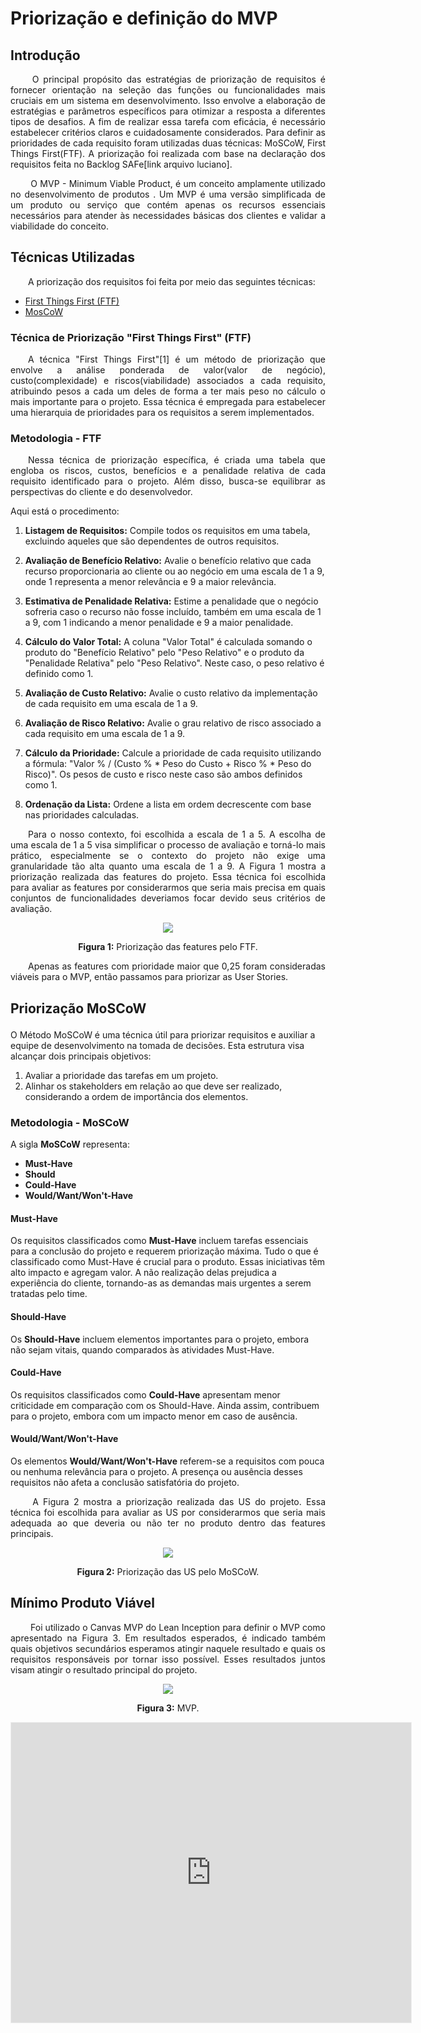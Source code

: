 # Priorização e definição do MVP

## Introdução
<p align="justify">&emsp;&emsp; O principal propósito das estratégias de priorização de requisitos é fornecer orientação na seleção das funções ou funcionalidades mais cruciais em um sistema em desenvolvimento. Isso envolve a elaboração de estratégias e parâmetros específicos para otimizar a resposta a diferentes tipos de desafios. A fim de realizar essa tarefa com eficácia, é necessário estabelecer critérios claros e cuidadosamente considerados. Para definir as prioridades de cada requisito foram utilizadas duas técnicas: MoSCoW, First Things First(FTF). A priorização foi realizada com base na declaração dos requisitos feita no Backlog SAFe[link arquivo luciano].</p>

<p align="justify">&emsp;&emsp; O MVP - Minimum Viable Product, é um conceito amplamente utilizado no desenvolvimento de produtos . Um MVP é uma versão simplificada de um produto ou serviço que contém apenas os recursos essenciais necessários para atender às necessidades básicas dos clientes e validar a viabilidade do conceito. </p>

## Técnicas Utilizadas

<p align="justify">&emsp;&emsp;A priorização dos requisitos foi feita por meio das seguintes técnicas:</p>

- <a href="#1">First Things First (FTF)<sup></sup></a>
- <a href="#2">MosCoW<sup></sup></a>

###  <p id="1" align="justify"> Técnica de Priorização "First Things First" (FTF)

<p align="justify">&emsp;&emsp;A técnica "First Things First"[1] é um método de priorização que envolve a análise ponderada de valor(valor de negócio), custo(complexidade) e riscos(viabilidade) associados a cada requisito, atribuindo pesos a cada um deles de forma a ter mais peso no cálculo o mais importante para o projeto. Essa técnica é empregada para estabelecer uma hierarquia de prioridades para os requisitos a serem implementados.</p>

### Metodologia - FTF

<p align="justify">&emsp;&emsp;Nessa técnica de priorização específica, é criada uma tabela que engloba os riscos, custos, benefícios e a penalidade relativa de cada requisito identificado para o projeto. Além disso, busca-se equilibrar as perspectivas do cliente e do desenvolvedor.</p>

Aqui está o procedimento:

1. **Listagem de Requisitos:** Compile todos os requisitos em uma tabela, excluindo aqueles que são dependentes de outros requisitos.

2. **Avaliação de Benefício Relativo:** Avalie o benefício relativo que cada recurso proporcionaria ao cliente ou ao negócio em uma escala de 1 a 9, onde 1 representa a menor relevância e 9 a maior relevância.

3. **Estimativa de Penalidade Relativa:** Estime a penalidade que o negócio sofreria caso o recurso não fosse incluído, também em uma escala de 1 a 9, com 1 indicando a menor penalidade e 9 a maior penalidade.

4. **Cálculo do Valor Total:** A coluna "Valor Total" é calculada somando o produto do "Benefício Relativo" pelo "Peso Relativo" e o produto da "Penalidade Relativa" pelo "Peso Relativo". Neste caso, o peso relativo é definido como 1.

5. **Avaliação de Custo Relativo:** Avalie o custo relativo da implementação de cada requisito em uma escala de 1 a 9.

6. **Avaliação de Risco Relativo:** Avalie o grau relativo de risco associado a cada requisito em uma escala de 1 a 9.

7. **Cálculo da Prioridade:** Calcule a prioridade de cada requisito utilizando a fórmula: "Valor % / (Custo % * Peso do Custo + Risco % * Peso do Risco)". Os pesos de custo e risco neste caso são ambos definidos como 1.

8. **Ordenação da Lista:** Ordene a lista em ordem decrescente com base nas prioridades calculadas.

<p align="justify">&emsp;&emsp;Para o nosso  contexto, foi escolhida a escala de 1 a 5. A escolha de uma escala de 1 a 5 visa simplificar o processo de avaliação e torná-lo mais prático, especialmente se o contexto do projeto não exige uma granularidade tão alta quanto uma escala de 1 a 9. A Figura 1 mostra a priorização realizada das features do projeto. Essa técnica foi escolhida para avaliar as features por considerarmos que seria mais precisa em quais conjuntos de funcionalidades deveriamos focar devido seus critérios de avaliação.</p>

<div align="center" style="text-align: center">
<img src="https://raw.githubusercontent.com/mdsreq-fga-unb/2023.2-ChaosManager/main/docs/assets/priorizacaoMVP/ftf.png">
<p><b>Figura 1:</b> Priorização das features pelo FTF. </p>
</div>

<p align="justify">&emsp;&emsp;Apenas as features com prioridade maior que 0,25 foram consideradas viáveis para o MVP, então passamos para priorizar as User Stories.</p>

## <p id="2" align="justify"> Priorização MoSCoW

O Método MoSCoW é uma técnica útil para priorizar requisitos e auxiliar a equipe de desenvolvimento na tomada de decisões. Esta estrutura visa alcançar dois principais objetivos:

1. Avaliar a prioridade das tarefas em um projeto.
2. Alinhar os stakeholders em relação ao que deve ser realizado, considerando a ordem de importância dos elementos.

### Metodologia - MoSCoW

A sigla **MoSCoW** representa:

- **Must-Have**
- **Should**
- **Could-Have**
- **Would/Want/Won't-Have**

#### Must-Have

Os requisitos classificados como **Must-Have** incluem tarefas essenciais para a conclusão do projeto e requerem priorização máxima. Tudo o que é classificado como Must-Have é crucial para o produto. Essas iniciativas têm alto impacto e agregam valor. A não realização delas prejudica a experiência do cliente, tornando-as as demandas mais urgentes a serem tratadas pelo time.

#### Should-Have

Os **Should-Have** incluem elementos importantes para o projeto, embora não sejam vitais, quando comparados às atividades Must-Have.

#### Could-Have

Os requisitos classificados como **Could-Have** apresentam menor criticidade em comparação com os Should-Have. Ainda assim, contribuem para o projeto, embora com um impacto menor em caso de ausência.

#### Would/Want/Won't-Have

Os elementos **Would/Want/Won't-Have** referem-se a requisitos com pouca ou nenhuma relevância para o projeto. A presença ou ausência desses requisitos não afeta a conclusão satisfatória do projeto.

<p align="justify">&emsp;&emsp; A Figura 2 mostra a priorização realizada das US do projeto. Essa técnica foi escolhida para avaliar as US por considerarmos que seria mais adequada ao que deveria ou não ter no produto dentro das features principais.</p>

<div align="center" style="text-align: center">
<img src="https://raw.githubusercontent.com/mdsreq-fga-unb/2023.2-ChaosManager/main/docs/assets/priorizacaoMVP/moscow.png">
<p><b>Figura 2:</b> Priorização das US pelo MoSCoW.</p>
</div>

## Mínimo Produto Viável

<p align="justify">&emsp;&emsp; Foi utilizado o Canvas MVP do Lean Inception para definir o MVP como apresentado na Figura 3. Em resultados esperados, é indicado também quais objetivos secundários esperamos atingir naquele resultado e quais os requisitos responsáveis por tornar isso possível. Esses resultados juntos visam atingir o resultado principal do projeto.</p>
<div align="center" style="text-align: center">
<img src="https://raw.githubusercontent.com/mdsreq-fga-unb/2023.2-ChaosManager/main/docs/assets/priorizacaoMVP/mvp.png">
<p><b>Figura 3:</b> MVP.</p>
</div>

<iframe src='https://app.mural.co/embed/37616178-ef92-45f6-98c0-bea833159e45'
  width='100%'
  height='480px'
  style='min-width: 640px; min-height: 480px; background-color: #f4f4f4; border: 1px solid #efefef'
  sandbox='allow-same-origin allow-scripts allow-modals allow-popups allow-popups-to-escape-sandbox'>

[1] WIEGERS Karl E. First Things First: Prioritizing Requirements. Setembro de 1999. Disponível no [link](https://www.processimpact.com/articles/prioritizing.pdf).

| Versão | Data       | Descrição                                                 | Autor(es)        |
| ------ | ---------- | --------------------------------------------------------- | ---------------- |
| `1.0`  | 29/11/2022 | Criação do documento de priorização de requisitos         | Oscar de Brito e Larissa Gomes |














